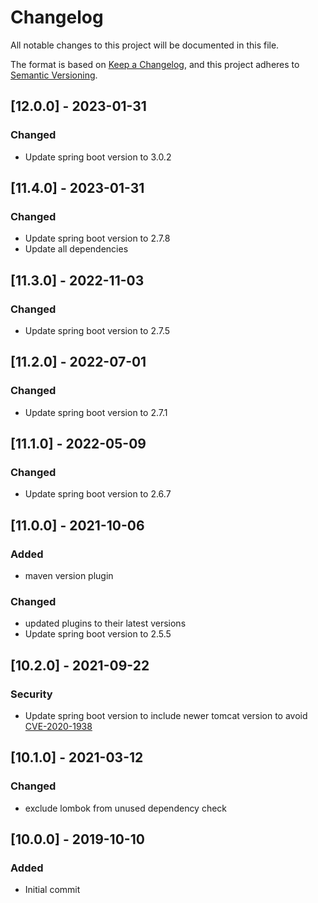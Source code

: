 # Changelog
All notable changes to this project will be documented in this file.

The format is based on [Keep a Changelog](https://keepachangelog.com/en/1.0.0/),
and this project adheres to [Semantic Versioning](https://semver.org/spec/v2.0.0.html).

## [12.0.0] - 2023-01-31
### Changed
- Update spring boot version to 3.0.2

## [11.4.0] - 2023-01-31
### Changed
- Update spring boot version to 2.7.8
- Update all dependencies

## [11.3.0] - 2022-11-03
### Changed
- Update spring boot version to 2.7.5

## [11.2.0] - 2022-07-01
### Changed
- Update spring boot version to 2.7.1

## [11.1.0] - 2022-05-09
### Changed
- Update spring boot version to 2.6.7

## [11.0.0] - 2021-10-06
### Added
- maven version plugin
### Changed
- updated plugins to their latest versions
- Update spring boot version to 2.5.5

## [10.2.0] - 2021-09-22
### Security
- Update spring boot version to include newer tomcat version to avoid
  [CVE-2020-1938](https://cve.mitre.org/cgi-bin/cvename.cgi?name=CVE-2020-1938)

## [10.1.0] - 2021-03-12
### Changed
- exclude lombok from unused dependency check

## [10.0.0] - 2019-10-10
### Added
- Initial commit
